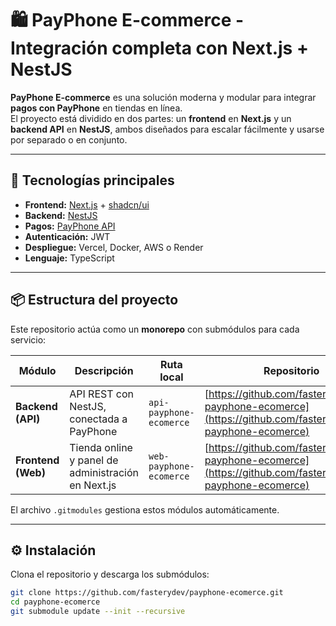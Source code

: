 # 🛍️ PayPhone E-commerce - Integración completa con Next.js + NestJS

**PayPhone E-commerce** es una solución moderna y modular para integrar **pagos con PayPhone** en tiendas en línea.  
El proyecto está dividido en dos partes: un **frontend** en **Next.js** y un **backend API** en **NestJS**, ambos diseñados para escalar fácilmente y usarse por separado o en conjunto.

---

## 🚀 Tecnologías principales

- **Frontend:** [Next.js](https://nextjs.org/) + [shadcn/ui](https://ui.shadcn.com/)
- **Backend:** [NestJS](https://nestjs.com/)
- **Pagos:** [PayPhone API](https://payphone.app/)
- **Autenticación:** JWT
- **Despliegue:** Vercel, Docker, AWS o Render
- **Lenguaje:** TypeScript

---

## 📦 Estructura del proyecto

Este repositorio actúa como un **monorepo** con submódulos para cada servicio:

| Módulo | Descripción | Ruta local | Repositorio |
|---|---|---|---|
| **Backend (API)** | API REST con NestJS, conectada a PayPhone | `api-payphone-ecomerce` | [https://github.com/fasterydev/api-payphone-ecomerce](https://github.com/fasterydev/api-payphone-ecomerce) |
| **Frontend (Web)** | Tienda online y panel de administración en Next.js | `web-payphone-ecomerce` | [https://github.com/fasterydev/web-payphone-ecomerce](https://github.com/fasterydev/web-payphone-ecomerce) |

El archivo `.gitmodules` gestiona estos módulos automáticamente.

---

## ⚙️ Instalación

Clona el repositorio y descarga los submódulos:

```bash
git clone https://github.com/fasterydev/payphone-ecomerce.git
cd payphone-ecomerce
git submodule update --init --recursive
